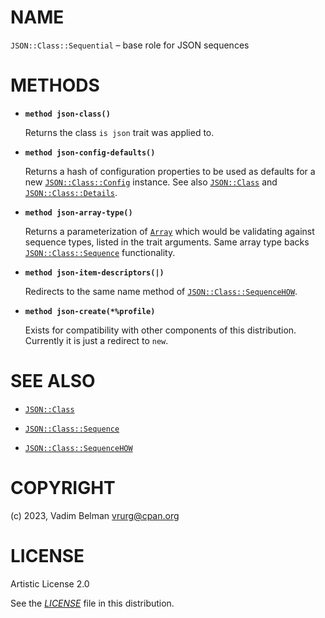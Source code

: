 # NAME

`JSON::Class::Sequential` – base role for JSON sequences

# METHODS

  - **`method json-class()`**
    
    Returns the class `is json` trait was applied to.

  - **`method json-config-defaults()`**
    
    Returns a hash of configuration properties to be used as defaults for a new [`JSON::Class::Config`](Config.md) instance. See also [`JSON::Class`](../Class.md) and [`JSON::Class::Details`](Details.md).

  - **`method json-array-type()`**
    
    Returns a parameterization of [`Array`](https://docs.raku.org/type/Array) which would be validating against sequence types, listed in the trait arguments. Same array type backs [`JSON::Class::Sequence`](Sequence.md) functionality.

  - **`method json-item-descriptors(|)`**
    
    Redirects to the same name method of [`JSON::Class::SequenceHOW`](SequenceHOW.md).

  - **`method json-create(*%profile)`**
    
    Exists for compatibility with other components of this distribution. Currently it is just a redirect to `new`.

# SEE ALSO

  - [`JSON::Class`](../Class.md)

  - [`JSON::Class::Sequence`](Sequence.md)

  - [`JSON::Class::SequenceHOW`](SequenceHOW.md)

# COPYRIGHT

(c) 2023, Vadim Belman <vrurg@cpan.org>

# LICENSE

Artistic License 2.0

See the [*LICENSE*](../../../../LICENSE) file in this distribution.
